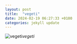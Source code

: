 ```yaml
---
layout: post
title:  "vegeti"
date: 2024-02-19 06:27:33 +0100
categories: jekyll update
---
```





![vegeti]()*vegeti*&nbsp;



[jekyll-docs]: https://jekyllrb.com/docs/home
[jekyll-gh]:   https://github.com/jekyll/jekyll
[jekyll-talk]: https://talk.jekyllrb.com/
